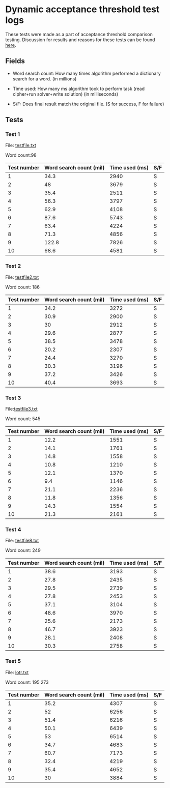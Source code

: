 # Dynamic acceptance threshold test logs
These tests were made as a part of acceptance threshold comparison testing. Discussion for results and reasons for these tests can be found [here](../Test-athcomparison-discussion.md). 

## Fields
 - Word search count: How many times algorithm performed a dictionary search for a word. (in millions)

 - Time used: How many ms algorithm took to perform task (read cipher+run solver+write solution) (in milliseconds)

 - S/F: Does final result match the original file. (S for success, F for failure)

## Tests

### Test 1
File: [testfile.txt](../../src/main/resources/TextsForTesting/testfile.txt)  

Word count:98

| Test number | Word search count (mil) | Time used (ms) |S/F |
| ------------- | ------------- | ------------- |------------- |
| 1   | 34.3  | 2940  |S  |
| 2  | 48   | 3679  |S |
| 3  | 35.4   | 2511  |S  |
| 4  | 56.3   | 3797  |S  |
| 5  | 62.9  | 4108  | S  |
| 6   | 87.6  | 5743  |S  |
| 7  | 63.4  | 4224  |S  |
| 8  | 71.3  | 4856  |S  |
| 9  | 122.8  | 7826  |S  |
| 10  | 68.6  | 4581  |  S  |

### Test 2
File: [testfile2.txt](../../src/main/resources/TextsForTesting/testfile2.txt)  

Word count: 186

| Test number | Word search count (mil) | Time used (ms) |S/F |
| ------------- | ------------- | ------------- |------------- |
| 1   | 34.2  | 3272  |S  |
| 2  | 30.9  | 2900  |S |
| 3  | 30  | 2912  |S  |
| 4  | 29.6  | 2877  |S  |
| 5  | 38.5  | 3478 | S  |
| 6   | 20.2  | 2307 |S  |
| 7  | 24.4  | 3270  | S  |
| 8  | 30.3  | 3196  |S  |
| 9  | 37.2  | 3426  | S |
| 10  | 40.4 | 3693  | S |

### Test 3
File:[testfile3.txt](../../src/main/resources/TextsForTesting/testfile3.txt)  

Word count: 545

| Test number | Word search count (mil) | Time used (ms) |S/F |
| ------------- | ------------- | ------------- |------------- |
| 1   | 12.2  |1551  |S  |
| 2  | 14.1  | 1761  |S |
| 3  | 14.8  | 1558  |S  |
| 4  | 10.8  | 1210  |S  |
| 5  | 12.1  | 1370  | S  |
| 6   | 9.4  | 1146  |S  |
| 7  | 21.1  | 2236  |S  |
| 8  | 11.8  | 1356 |S |
| 9  |14.3  |1554 | S  |
| 10  | 21.3 | 2161 | S  |

### Test 4
File: [testfile8.txt](../../src/main/resources/TextsForTesting/testfile8.txt)  

Word count: 249

| Test number | Word search count (mil) | Time used (ms) |S/F |
| ------------- | ------------- | ------------- |------------- |
| 1   | 38.6  | 3193  |S  |
| 2  | 27.8 | 2435  |S |
| 3  | 29.5  | 2739  |S  |
| 4  | 27.8  | 2453  |S  |
| 5  | 37.1  | 3104  | S  |
| 6   | 48.6  | 3970  |S  |
| 7  | 25.6 | 2173  | S  |
| 8  | 46.7  | 3923 |S  |
| 9  | 28.1  | 2408 | S  |
| 10  | 30.3  | 2758  |  S  |

### Test 5
File: [lotr.txt](../../src/main/resources/TextsForTesting/lotr.txt)   

Word count: 195 273 

| Test number | Word search count (mil) | Time used (ms) |S/F |
| ------------- | ------------- | ------------- |------------- |
| 1   | 35.2  | 4307  |S  |
| 2  | 52  | 6256  |S |
| 3  | 51.4  | 6216  |S  |
| 4  | 50.1  | 6439 |S  |
| 5  | 53  | 6514  | S  |
| 6   | 34.7 | 4683  |S  |
| 7  | 60.7  |7173 | S  |
| 8  | 32.4 | 4219  |S |
| 9  | 35.4  | 4652  | S  |
| 10  | 30  | 3884  |  S  |

